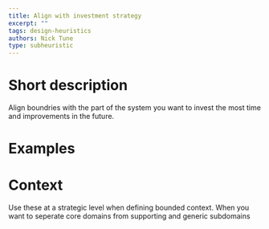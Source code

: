 ```yaml
---
title: Align with investment strategy
excerpt: ""
tags: design-heuristics
authors: Nick Tune
type: subheuristic
---
```


# Short description

Align boundries with the part of the system you want to invest the most time and improvements in the future.

# Examples

# Context

Use these at a strategic level when defining bounded context. When you want to seperate core domains from supporting and generic subdomains
